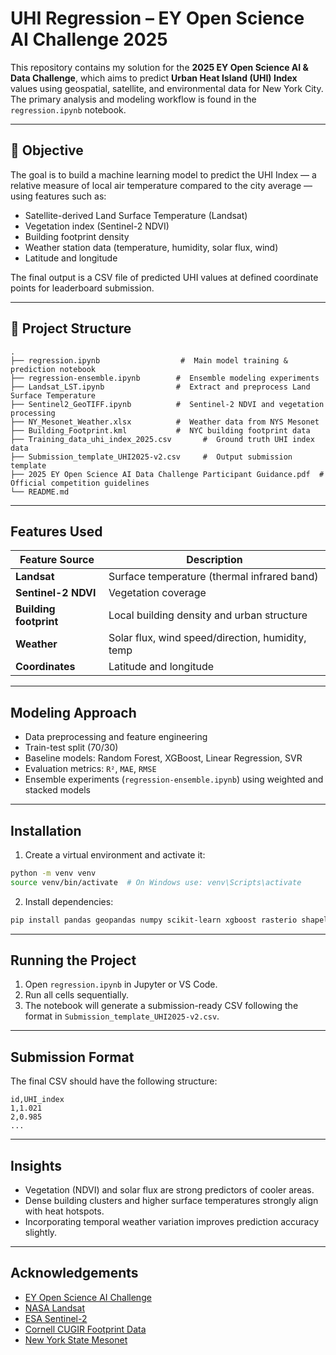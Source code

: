 # UHI Regression – EY Open Science AI Challenge 2025

This repository contains my solution for the **2025 EY Open Science AI & Data Challenge**, which aims to predict **Urban Heat Island (UHI) Index** values using geospatial, satellite, and environmental data for New York City. The primary analysis and modeling workflow is found in the `regression.ipynb` notebook.

---

## 📌 Objective

The goal is to build a machine learning model to predict the UHI Index — a relative measure of local air temperature compared to the city average — using features such as:

- Satellite-derived Land Surface Temperature (Landsat)
- Vegetation index (Sentinel-2 NDVI)
- Building footprint density
- Weather station data (temperature, humidity, solar flux, wind)
- Latitude and longitude

The final output is a CSV file of predicted UHI values at defined coordinate points for leaderboard submission.

---

## 📁 Project Structure

```
.
├── regression.ipynb                  #  Main model training & prediction notebook
├── regression-ensemble.ipynb        #  Ensemble modeling experiments
├── Landsat_LST.ipynb                #  Extract and preprocess Land Surface Temperature
├── Sentinel2_GeoTIFF.ipynb          #  Sentinel-2 NDVI and vegetation processing
├── NY_Mesonet_Weather.xlsx          #  Weather data from NYS Mesonet
├── Building_Footprint.kml           #  NYC building footprint data
├── Training_data_uhi_index_2025.csv       #  Ground truth UHI index data
├── Submission_template_UHI2025-v2.csv     #  Output submission template
├── 2025 EY Open Science AI Data Challenge Participant Guidance.pdf  #  Official competition guidelines
└── README.md                     
```

---

##  Features Used

| Feature Source         | Description                                                  |
|------------------------|--------------------------------------------------------------|
| **Landsat**            | Surface temperature (thermal infrared band)                  |
| **Sentinel-2 NDVI**    | Vegetation coverage                                          |
| **Building footprint** | Local building density and urban structure                   |
| **Weather**            | Solar flux, wind speed/direction, humidity, temp             |
| **Coordinates**        | Latitude and longitude                                       |

---

##  Modeling Approach

- Data preprocessing and feature engineering
- Train-test split (70/30)
- Baseline models: Random Forest, XGBoost, Linear Regression, SVR
- Evaluation metrics: `R²`, `MAE`, `RMSE`
- Ensemble experiments (`regression-ensemble.ipynb`) using weighted and stacked models

---

##  Installation

1. Create a virtual environment and activate it:
```bash
python -m venv venv
source venv/bin/activate  # On Windows use: venv\Scripts\activate
```

2. Install dependencies:
```bash
pip install pandas geopandas numpy scikit-learn xgboost rasterio shapely matplotlib seaborn openpyxl
```

---

##  Running the Project

1. Open `regression.ipynb` in Jupyter or VS Code.
2. Run all cells sequentially.
3. The notebook will generate a submission-ready CSV following the format in `Submission_template_UHI2025-v2.csv`.

---

##  Submission Format

The final CSV should have the following structure:
```csv
id,UHI_index
1,1.021
2,0.985
...
```

---

##  Insights

- Vegetation (NDVI) and solar flux are strong predictors of cooler areas.
- Dense building clusters and higher surface temperatures strongly align with heat hotspots.
- Incorporating temporal weather variation improves prediction accuracy slightly.

---

##  Acknowledgements

- [EY Open Science AI Challenge](https://www.ey.com/)
- [NASA Landsat](https://landsat.gsfc.nasa.gov/)
- [ESA Sentinel-2](https://sentinels.copernicus.eu/)
- [Cornell CUGIR Footprint Data](https://cugir.library.cornell.edu/)
- [New York State Mesonet](https://nysmesonet.org/)


